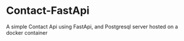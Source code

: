 # Contact-FastApi
A simple Contact Api using FastApi, and Postgresql server hosted on a docker container
